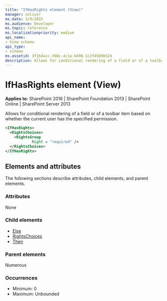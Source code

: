 ```yaml
---
title: "IfHasRights element (View)"
manager: soliver
ms.date: 3/9/2015
ms.audience: Developer
ms.topic: reference
ms.localizationpriority: medium
api_name:
- View schema
api_type:
- schema
ms.assetid: 3f164acc-398c-4c1a-b498-1c2f4509b524
description: Allows for conditional rendering of a field or of a toolbar item based on whether the current user has the specified permission.
---
```


# IfHasRights element (View)

**Applies to:** SharePoint 2016 | SharePoint Foundation 2013 | SharePoint Online | SharePoint Server 2013

Allows for conditional rendering of a field or of a toolbar item based on whether the current user has the specified permission.

```XML
<IfHasRights>
  <RightsChoices>
    <RightsGroup
            Right = "required" />
  </RightsChoices>
</IfHasRights>
```

## Elements and attributes

The following sections describe attributes, child elements, and parent elements.

### Attributes

None

### Child elements

- [Else](else-element-view.md)
- [RightsChoices](rightschoices-element-view.md)
- [Then](then-element-view.md)

### Parent elements

Numerous

### Occurrences

- Minimum: 0
- Maximum: Unbounded

<br/>
